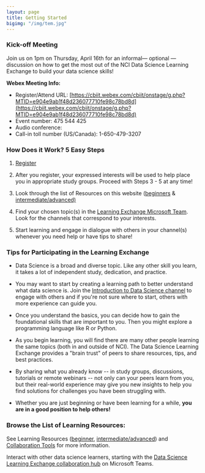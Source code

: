 ```yaml
---
layout: page
title: Getting Started
bigimg: "/img/tem.jpg"
---
```


### Kick-off Meeting

Join us on 1pm on Thursday, April 16th for an informal— optional —discussion on how to get the most out of the NCI Data Science Learning Exchange to build your data science skills!

**Webex Meeting Info:**
* Register/Attend URL: [https://cbiit.webex.com/cbiit/onstage/g.php?MTID=e904e9ab1f48d236077710fe98c78bd8d](https://cbiit.webex.com/cbiit/onstage/g.php?MTID=e904e9ab1f48d236077710fe98c78bd8d)
* Event number: 475 544 425
* Audio conference:    
* Call-in toll number (US/Canada): 1-650-479-3207

### How Does it Work? 5 Easy Steps

1. [Register](http://bit.ly/NCI_datascience_peer2peer)

2. After you register, your expressed interests will be used to help place you in appropriate study groups. Proceed with Steps 3 - 5 at any time!

3. Look through the list of Resources on this website ([beginners](https://cbiit.github.io/p2p-datasci/beginner-resources/)
       & [intermediate/advanced)](https://cbiit.github.io/p2p-datasci/intadv-resources/)

4. Find your chosen topic(s) in the [Learning Exchange Microsoft Team](https://bit.ly/2V1k9tj). Look for the channels that correspond to    your interests.

5. Start learning and engage in dialogue with others in your channel(s) whenever you need help or have tips to share!

### Tips for Participating in the Learning Exchange

* Data Science is a broad and diverse topic. Like any other skill you learn, it takes a lot of independent study, dedication, and practice.

* You may want to start by creating a learning path to better understand what data science is. Join the [Introduction to Data Science channel](https://teams.microsoft.com/l/channel/19%3a39940aff110c4e1589498daa01d88c07%40thread.skype/Intro%2520to%2520Data%2520Science?groupId=ac0387a5-f532-4379-a234-73eca4399e11&tenantId=14b77578-9773-42d5-8507-251ca2dc2b06) to engage with others and if you're not sure where to start, others with more experience can guide you.

* Once you understand the basics, you can decide how to gain the foundational skills that are important to you. Then you might explore a programming language like R or Python.

* As you begin learning, you will find there are many other people learning the same topics (both in and outside of NCI). The Data Science Learning Exchange provides a "brain trust" of peers to share resources, tips, and best practices.

* By sharing what you already know -- in study groups, discussions, tutorials or remote webinars -- not only can your peers learn from you, but their real-world experience may give you new insights to help you find solutions for challenges you have been struggling with.

* Whether you are just beginning or have been learning for a while, **you are in a good position to help others!**

### Browse the List of Learning Resources:

See Learning Resources ([beginner](../beginner-resources), [intermediate/advanced](../intadv-resources)) and [Collaboration Tools](https://cbiit.github.io/p2p-datasci/collabtools/) for more information.

Interact with other data science learners, starting with the [Data Science Learning Exchange collaboration hub](https://teams.microsoft.com/l/team/19%3a82c18d91721048e7a69516e155ac554a%40thread.skype/conversations?groupId=ac0387a5-f532-4379-a234-73eca4399e11&tenantId=14b77578-9773-42d5-8507-251ca2dc2b06) on Microsoft Teams.
